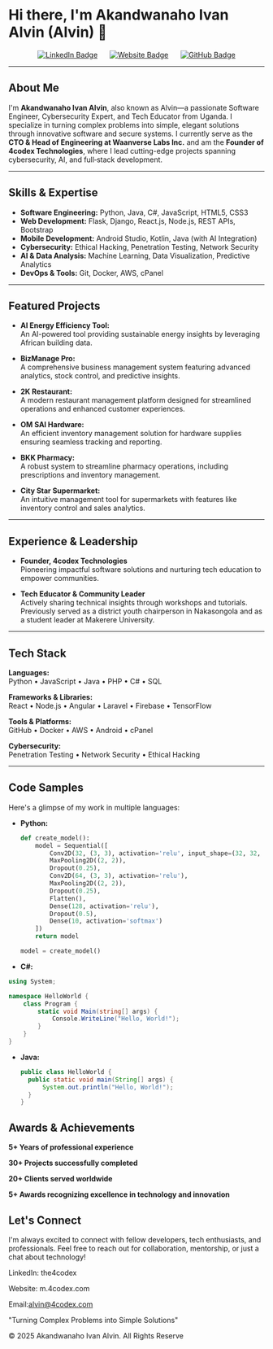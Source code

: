 # Hi there, I'm Akandwanaho Ivan Alvin (Alvin) 👋

<div align="center">
  <a href="https://www.linkedin.com/in/the4codex" target="_blank" style="display:inline-block; margin: 0 10px; transition: transform 0.3s ease;" onmouseover="this.style.transform='scale(1.1) rotate(5deg)'" onmouseout="this.style.transform='scale(1) rotate(0deg)'">
    <img src="https://img.shields.io/badge/LinkedIn-Connect-blue?style=flat-square" alt="LinkedIn Badge" />
  </a>
  <a href="https://m.4codex.com/" target="_blank" style="display:inline-block; margin: 0 10px; transition: transform 0.3s ease;" onmouseover="this.style.transform='scale(1.1) rotate(5deg)'" onmouseout="this.style.transform='scale(1) rotate(0deg)'">
    <img src="https://img.shields.io/badge/Website-Visit-blue?style=flat-square" alt="Website Badge" />
  </a>
  <a href="https://github.com/whitehathackerpr" target="_blank" style="display:inline-block; margin: 0 10px; transition: transform 0.3s ease;" onmouseover="this.style.transform='scale(1.1) rotate(5deg)'" onmouseout="this.style.transform='scale(1) rotate(0deg)'">
    <img src="https://img.shields.io/badge/GitHub-Explore-black?style=flat-square" alt="GitHub Badge" />
  </a>
</div>


---

## About Me

I'm **Akandwanaho Ivan Alvin**, also known as Alvin—a passionate Software Engineer, Cybersecurity Expert, and Tech Educator from Uganda. I specialize in turning complex problems into simple, elegant solutions through innovative software and secure systems. I currently serve as the **CTO & Head of Engineering at Waanverse Labs Inc.** and am the **Founder of 4codex Technologies**, where I lead cutting-edge projects spanning cybersecurity, AI, and full‑stack development.

---

## Skills & Expertise

- **Software Engineering:** Python, Java, C#, JavaScript, HTML5, CSS3  
- **Web Development:** Flask, Django, React.js, Node.js, REST APIs, Bootstrap  
- **Mobile Development:** Android Studio, Kotlin, Java (with AI Integration)  
- **Cybersecurity:** Ethical Hacking, Penetration Testing, Network Security  
- **AI & Data Analysis:** Machine Learning, Data Visualization, Predictive Analytics  
- **DevOps & Tools:** Git, Docker, AWS, cPanel

---

## Featured Projects

- **AI Energy Efficiency Tool:**  
  An AI-powered tool providing sustainable energy insights by leveraging African building data.
  
- **BizManage Pro:**  
  A comprehensive business management system featuring advanced analytics, stock control, and predictive insights.
  
- **2K Restaurant:**  
  A modern restaurant management platform designed for streamlined operations and enhanced customer experiences.
  
- **OM SAI Hardware:**  
  An efficient inventory management solution for hardware supplies ensuring seamless tracking and reporting.
  
- **BKK Pharmacy:**  
  A robust system to streamline pharmacy operations, including prescriptions and inventory management.
  
- **City Star Supermarket:**  
  An intuitive management tool for supermarkets with features like inventory control and sales analytics.

---

## Experience & Leadership

- **Founder, 4codex Technologies**  
  Pioneering impactful software solutions and nurturing tech education to empower communities.
  
- **Tech Educator & Community Leader**  
  Actively sharing technical insights through workshops and tutorials. Previously served as a district youth chairperson in Nakasongola and as a student leader at Makerere University.

---

## Tech Stack

**Languages:**  
Python • JavaScript • Java • PHP • C# • SQL

**Frameworks & Libraries:**  
React • Node.js • Angular • Laravel • Firebase • TensorFlow

**Tools & Platforms:**  
GitHub • Docker • AWS • Android • cPanel

**Cybersecurity:**  
Penetration Testing • Network Security • Ethical Hacking

---

## Code Samples

Here's a glimpse of my work in multiple languages:

- **Python:**
  ```python
  def create_model():
      model = Sequential([
          Conv2D(32, (3, 3), activation='relu', input_shape=(32, 32, 3)),
          MaxPooling2D((2, 2)),
          Dropout(0.25),
          Conv2D(64, (3, 3), activation='relu'),
          MaxPooling2D((2, 2)),
          Dropout(0.25),
          Flatten(),
          Dense(128, activation='relu'),
          Dropout(0.5),
          Dense(10, activation='softmax')
      ])
      return model
  
  model = create_model()

- **C#:**
```csharp
using System;

namespace HelloWorld {
    class Program {
        static void Main(string[] args) {
            Console.WriteLine("Hello, World!");
        }
    }
}
```
- **Java:**
  ```java
  public class HelloWorld {
    public static void main(String[] args) {
        System.out.println("Hello, World!");
    }
  }

## Awards & Achievements

**5+ Years of professional experience**

**30+ Projects successfully completed**

**20+ Clients served worldwide**

**5+ Awards recognizing excellence in technology and innovation**


## Let's Connect

I'm always excited to connect with fellow developers, tech enthusiasts, and professionals. Feel free to reach out for collaboration, mentorship, or just a chat about technology!

LinkedIn: the4codex

Website: m.4codex.com

Email:alvin@4codex.com

"Turning Complex Problems into Simple Solutions"


© 2025 Akandwanaho Ivan Alvin. All Rights Reserve






